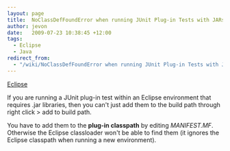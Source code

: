 ```yaml
---
layout: page
title:  NoClassDefFoundError when running JUnit Plug-in Tests with JARs
author: jevon
date:   2009-07-23 10:38:45 +12:00
tags:
  - Eclipse
  - Java
redirect_from:
  - "/wiki/NoClassDefFoundError when running JUnit Plug-in Tests with JARs"
---
```


[Eclipse](Eclipse.md)

If you are running a JUnit plug-in test within an Eclipse environment that requires .jar libraries, then you can't just add them to the build path through right click > add to build path.

You have to add them to the **plug-in classpath** by editing _MANIFEST.MF_. Otherwise the Eclipse classloader won't be able to find them (it ignores the Eclipse classpath when running a new environment).
